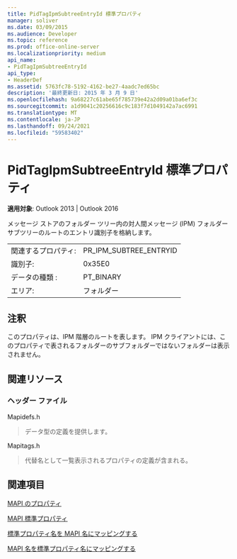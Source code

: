 ```yaml
---
title: PidTagIpmSubtreeEntryId 標準プロパティ
manager: soliver
ms.date: 03/09/2015
ms.audience: Developer
ms.topic: reference
ms.prod: office-online-server
ms.localizationpriority: medium
api_name:
- PidTagIpmSubtreeEntryId
api_type:
- HeaderDef
ms.assetid: 5763fc78-5192-4162-be27-4aadc7ed65bc
description: '最終更新日: 2015 年 3 月 9 日'
ms.openlocfilehash: 9a68227c61abe65f785739e42a2d09a01ba6ef3c
ms.sourcegitcommit: a1d9041c20256616c9c183f7d1049142a7ac6991
ms.translationtype: MT
ms.contentlocale: ja-JP
ms.lasthandoff: 09/24/2021
ms.locfileid: "59583402"
---
```

# <a name="pidtagipmsubtreeentryid-canonical-property"></a>PidTagIpmSubtreeEntryId 標準プロパティ

  
  
**適用対象**: Outlook 2013 | Outlook 2016 
  
メッセージ ストアのフォルダー ツリー内の対人間メッセージ (IPM) フォルダー サブツリーのルートのエントリ識別子を格納します。 
  
|||
|:-----|:-----|
|関連するプロパティ:  <br/> |PR_IPM_SUBTREE_ENTRYID  <br/> |
|識別子:  <br/> |0x35E0  <br/> |
|データの種類 :   <br/> |PT_BINARY  <br/> |
|エリア:  <br/> |フォルダー  <br/> |
   
## <a name="remarks"></a>注釈

このプロパティは、IPM 階層のルートを表します。 IPM クライアントには、このプロパティで表されるフォルダーのサブフォルダーではないフォルダーは表示されません。
  
## <a name="related-resources"></a>関連リソース

### <a name="header-files"></a>ヘッダー ファイル

Mapidefs.h
  
> データ型の定義を提供します。
    
Mapitags.h
  
> 代替名として一覧表示されるプロパティの定義が含まれる。
    
## <a name="see-also"></a>関連項目



[MAPI のプロパティ](mapi-properties.md)
  
[MAPI 標準プロパティ](mapi-canonical-properties.md)
  
[標準プロパティ名を MAPI 名にマッピングする](mapping-canonical-property-names-to-mapi-names.md)
  
[MAPI 名を標準プロパティ名にマッピングする](mapping-mapi-names-to-canonical-property-names.md)

